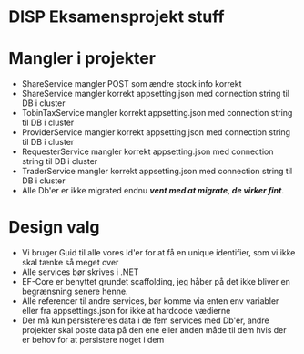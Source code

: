 # DISP Eksamensprojekt stuff 

# Mangler i projekter
- ShareService mangler POST som ændre stock info korrekt 
- ShareService mangler korrekt appsetting.json med connection string til DB i cluster
- TobinTaxService mangler korrekt appsetting.json med connection string til DB i cluster
- ProviderService mangler korrekt appsetting.json med connection string til DB i cluster
- RequesterService mangler korrekt appsetting.json med connection string til DB i cluster
- TraderService mangler korrekt appsetting.json med connection string til DB i cluster
- Alle Db'er er ikke migrated endnu ***vent med at migrate, de virker fint***.

# Design valg
- Vi bruger Guid til alle vores Id'er for at få en unique identifier, som vi ikke skal tænke så meget over
- Alle services bør skrives i .NET
- EF-Core er benyttet grundet scaffolding, jeg håber på det ikke bliver en begrænsning senere henne. 
- Alle referencer til andre services, bør komme via enten env variabler eller fra appsettings.json for ikke at hardcode vædierne
- Der må kun persistereres data i de fem services med Db'er, andre projekter skal poste data på den ene eller anden måde til dem hvis der er behov for at persistere noget i dem
